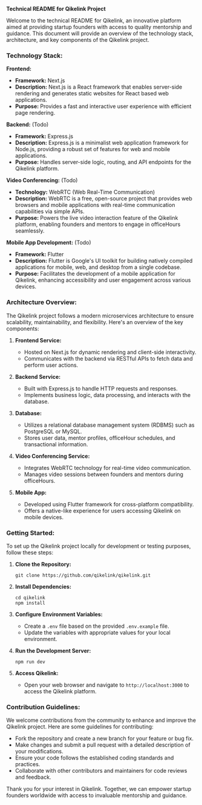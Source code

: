 **Technical README for Qikelink Project**

Welcome to the technical README for Qikelink, an innovative platform aimed at providing startup founders with access to quality mentorship and guidance. This document will provide an overview of the technology stack, architecture, and key components of the Qikelink project.

### Technology Stack:

**Frontend:**
- **Framework:** Next.js
- **Description:** Next.js is a React framework that enables server-side rendering and generates static websites for React based web applications.
- **Purpose:** Provides a fast and interactive user experience with efficient page rendering.

**Backend:** (Todo)
- **Framework:** Express.js
- **Description:** Express.js is a minimalist web application framework for Node.js, providing a robust set of features for web and mobile applications.
- **Purpose:** Handles server-side logic, routing, and API endpoints for the Qikelink platform.

**Video Conferencing:** (Todo)
- **Technology:** WebRTC (Web Real-Time Communication)
- **Description:** WebRTC is a free, open-source project that provides web browsers and mobile applications with real-time communication capabilities via simple APIs.
- **Purpose:** Powers the live video interaction feature of the Qikelink platform, enabling founders and mentors to engage in officeHours seamlessly.

**Mobile App Development:** (Todo)
- **Framework:** Flutter
- **Description:** Flutter is Google's UI toolkit for building natively compiled applications for mobile, web, and desktop from a single codebase.
- **Purpose:** Facilitates the development of a mobile application for Qikelink, enhancing accessibility and user engagement across various devices.

### Architecture Overview:

The Qikelink project follows a modern microservices architecture to ensure scalability, maintainability, and flexibility. Here's an overview of the key components:

1. **Frontend Service:**
   - Hosted on Next.js for dynamic rendering and client-side interactivity.
   - Communicates with the backend via RESTful APIs to fetch data and perform user actions.

2. **Backend Service:**
   - Built with Express.js to handle HTTP requests and responses.
   - Implements business logic, data processing, and interacts with the database.

3. **Database:**
   - Utilizes a relational database management system (RDBMS) such as PostgreSQL or MySQL.
   - Stores user data, mentor profiles, officeHour schedules, and transactional information.

4. **Video Conferencing Service:**
   - Integrates WebRTC technology for real-time video communication.
   - Manages video sessions between founders and mentors during officeHours.

5. **Mobile App:**
   - Developed using Flutter framework for cross-platform compatibility.
   - Offers a native-like experience for users accessing Qikelink on mobile devices.

### Getting Started:

To set up the Qikelink project locally for development or testing purposes, follow these steps:

1. **Clone the Repository:** 
   ```
   git clone https://github.com/qikelink/qikelink.git
   ```

2. **Install Dependencies:**
   ```
   cd qikelink
   npm install
   ```

3. **Configure Environment Variables:**
   - Create a `.env` file based on the provided `.env.example` file.
   - Update the variables with appropriate values for your local environment.

4. **Run the Development Server:**
   ```
   npm run dev
   ```

5. **Access Qikelink:**
   - Open your web browser and navigate to `http://localhost:3000` to access the Qikelink platform.

### Contribution Guidelines:

We welcome contributions from the community to enhance and improve the Qikelink project. Here are some guidelines for contributing:

- Fork the repository and create a new branch for your feature or bug fix.
- Make changes and submit a pull request with a detailed description of your modifications.
- Ensure your code follows the established coding standards and practices.
- Collaborate with other contributors and maintainers for code reviews and feedback.

Thank you for your interest in Qikelink. Together, we can empower startup founders worldwide with access to invaluable mentorship and guidance.